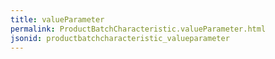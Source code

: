 ```yaml
---
title: valueParameter
permalink: ProductBatchCharacteristic.valueParameter.html
jsonid: productbatchcharacteristic_valueparameter
---
```

